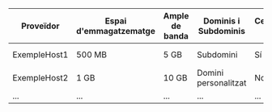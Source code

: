  Proveïdor      | Espai d'emmagatzematge | Ample de banda | Dominis i Subdominis | Certificat SSL | Publicitat | Altres Característiques        |
|----------------|------------------------|----------------|-----------------------|----------------|------------|--------------------------------|
| ExempleHost1   | 500 MB                 | 5 GB          | Subdomini             | Sí             | Sí         | Suport per a WordPress         |
| ExempleHost2   | 1 GB                   | 10 GB         | Domini personalitzat  | No             | No         | Base de dades MySQL            |
| ...            | ...                    | ...           | ...                   | ...            | ...        | ...                            |
